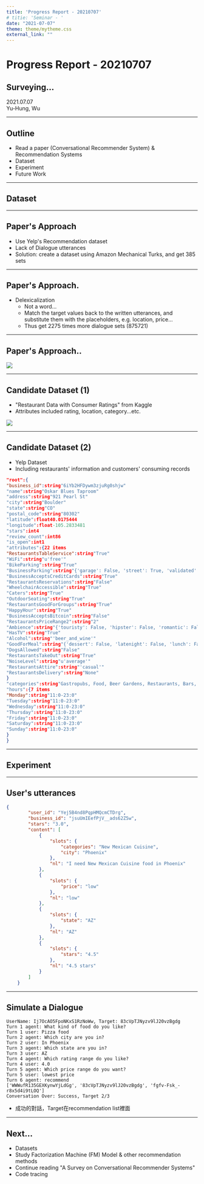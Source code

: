 ```yaml
---
title: 'Progress Report - 20210707'
# titie: 'Seminar - '
date: "2021-07-07"
theme: theme/mytheme.css
external_link: ""
---
```


# Progress Report - 20210707 <!-- .element: class="title" -->
## Surveying... <!-- .element: class="subtitle" -->

<div class="title-name">
2021.07.07 <br>
Yu-Hung, Wu
</div>

---

## Outline

- Read a paper (Conversational Recommender System) & Recommendation Systems
- Dataset
- Experiment
- Future Work

---

## Dataset  <!-- .element: class="section-title" -->

----

## Paper's Approach

- Use Yelp's Recommendation dataset
- Lack of Dialogue utterances
- Solution: create a dataset using Amazon Mechanical Turks, and get 385 sets

----

## Paper's Approach.

- Delexicalization
    - Not a word...
    - Match the target values back to the written utterances, and substitute them with the placeholders, e.g. location, price...
    - Thus get 2275 times more dialogue sets (875721)

----

## Paper's Approach..

![](attachments/2021-07-06-23-31-34.png)

----

## Candidate Dataset (1)

- "Restaurant Data with Consumer Ratings" from Kaggle
- Attributes included rating, location, category...etc.

![](attachments/2021-07-07-00-10-01.png)

----

## Candidate Dataset (2)

- Yelp Dataset
- Including restaurants' information and customers' consuming records

```json
"root":{
"business_id":string"6iYb2HFDywm3zjuRg0shjw"
"name":string"Oskar Blues Taproom"
"address":string"921 Pearl St"
"city":string"Boulder"
"state":string"CO"
"postal_code":string"80302"
"latitude":float40.0175444
"longitude":float-105.2833481
"stars":int4
"review_count":int86
"is_open":int1
"attributes":{22 items
"RestaurantsTableService":string"True"
"WiFi":string"u'free'"
"BikeParking":string"True"
"BusinessParking":string"{'garage': False, 'street': True, 'validated': False, 'lot': False, 'valet': False}"
"BusinessAcceptsCreditCards":string"True"
"RestaurantsReservations":string"False"
"WheelchairAccessible":string"True"
"Caters":string"True"
"OutdoorSeating":string"True"
"RestaurantsGoodForGroups":string"True"
"HappyHour":string"True"
"BusinessAcceptsBitcoin":string"False"
"RestaurantsPriceRange2":string"2"
"Ambience":string"{'touristy': False, 'hipster': False, 'romantic': False, 'divey': False, 'intimate': False, 'trendy': False, 'upscale': False, 'classy': False, 'casual': True}"
"HasTV":string"True"
"Alcohol":string"'beer_and_wine'"
"GoodForMeal":string"{'dessert': False, 'latenight': False, 'lunch': False, 'dinner': False, 'brunch': False, 'breakfast': False}"
"DogsAllowed":string"False"
"RestaurantsTakeOut":string"True"
"NoiseLevel":string"u'average'"
"RestaurantsAttire":string"'casual'"
"RestaurantsDelivery":string"None"
}
"categories":string"Gastropubs, Food, Beer Gardens, Restaurants, Bars, American (Traditional), Beer Bar, Nightlife, Breweries"
"hours":{7 items
"Monday":string"11:0-23:0"
"Tuesday":string"11:0-23:0"
"Wednesday":string"11:0-23:0"
"Thursday":string"11:0-23:0"
"Friday":string"11:0-23:0"
"Saturday":string"11:0-23:0"
"Sunday":string"11:0-23:0"
}
}

```

---

## Experiment  <!-- .element: class="section-title" -->

----

## User's utterances

```json
{
        "user_id": "Yej5B4nd8PqpHMQcmCTDrg",
        "business_id": "jsuUmIEefPjV__ads62Z5w",
        "stars": "3.0",
        "content": [
            {
                "slots": {
                    "categories": "New Mexican Cuisine",
                    "city": "Phoenix"
                },
                "nl": "I need New Mexican Cuisine food in Phoenix"
            },
            {
                "slots": {
                    "price": "low"
                },
                "nl": "low"
            },
            {
                "slots": {
                    "state": "AZ"
                },
                "nl": "AZ"
            },
            {
                "slots": {
                    "stars": "4.5"
                },
                "nl": "4.5 stars"
            }
        ]
    }
```

----

## Simulate a Dialogue

```text
UserName: Ij7OcAO5FpoNKxS1RzNoWw, Target: 83cVpTJNyzv9lJ20vzBgdg
Turn 1 agent: What kind of food do you like?
Turn 1 user: Pizza food
Turn 2 agent: Which city are you in?
Turn 2 user: In Phoenix
Turn 3 agent: Which state are you in?
Turn 3 user: AZ
Turn 4 agent: Which rating range do you like?
Turn 4 user: 4.0
Turn 5 agent: Which price range do you want?
Turn 5 user: lowest price
Turn 6 agent: recommend
['WWWufR135GEXKynwYjLdGg', '83cVpTJNyzv9lJ20vzBgdg', 'fgfv-Fsk_-r8x5d4i9tLOQ']
Conversation Over: Success, Target 2/3
```

- 成功的對話，Target在recommendation list裡面

---

## Next...

- Datasets
- Study Factorization Machine (FM) Model & other recommendation methods
- Continue reading "A Survey on Conversational Recommender Systems"
- Code tracing
